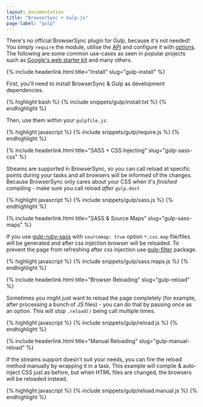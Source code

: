 ```yaml
---
layout: documentation
title: "BrowserSync + Gulp.js"
page-label: "gulp"
---
```


There's no official BrowserSync plugin for Gulp, because it's not needed! You simply `require` the module, utilise 
the [API]({{site.links.api}}) and configure it with [options]({{site.links.options}}). The following are some common 
use-cases as seen in popular projects such as [Google's web starter kit](https://developers.google.com/web/starter-kit/)
and many others.

{% include headerlink.html title="Install" slug="gulp-install" %}

First, you'll need to install BrowserSync & Gulp as development dependencies.

{% highlight bash %}
{% include snippets/gulp/install.txt %}
{% endhighlight %}

Then, use them within your `gulpfile.js`:

{% highlight javascript %}
{% include snippets/gulp/require.js %}
{% endhighlight %}

{% include headerlink.html title="SASS + CSS Injecting" slug="gulp-sass-css" %}

Streams are supported in BrowserSync, so you can call reload at specific points during your tasks and
all browsers will be informed of the changes. Because BrowserSync only cares about your CSS when it's 
*finished* compiling - make sure you call reload *after* `gulp.dest`

{% highlight javascript %}
{% include snippets/gulp/sass.js %}
{% endhighlight %}

{% include headerlink.html title="SASS & Source Maps" slug="gulp-sass-maps" %}

If you use [gulp-ruby-sass](https://www.npmjs.org/package/gulp-ruby-sass) with `sourcemap: true` option `*.css.map` file/files will be 
generated and after css injection browser will be reloaded. To prevent the page from refreshing after 
css injection use [gulp-filter](https://www.npmjs.org/package/gulp-filter) package.

{% highlight javascript %}
{% include snippets/gulp/sass.maps.js %}
{% endhighlight %}

{% include headerlink.html title="Browser Reloading" slug="gulp-reload" %}

Sometimes you might just want to reload the page completely (for example, after processing a bunch of JS files) - 
you can do that by passing once as an option. This will stop `.reload()` being call multiple times.

{% highlight javascript %}
{% include snippets/gulp/reload.js %}
{% endhighlight %}

{% include headerlink.html title="Manual Reloading" slug="gulp-manual-reload" %}

If the streams support doesn't suit your needs, you can fire the reload method manually 
by wrapping it in a task. This example will compile & auto-inject CSS just as before, but when HTML files are 
changed, the browsers will be reloaded instead.

{% highlight javascript %}
{% include snippets/gulp/reload.manual.js %}
{% endhighlight %}




